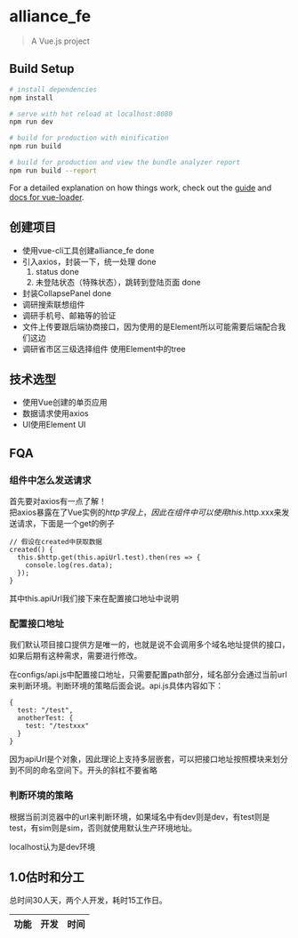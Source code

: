 # alliance_fe

> A Vue.js project

## Build Setup

``` bash
# install dependencies
npm install

# serve with hot reload at localhost:8080
npm run dev

# build for production with minification
npm run build

# build for production and view the bundle analyzer report
npm run build --report
```

For a detailed explanation on how things work, check out the [guide](http://vuejs-templates.github.io/webpack/) and [docs for vue-loader](http://vuejs.github.io/vue-loader).

## 创建项目
- 使用vue-cli工具创建alliance_fe done
- 引入axios，封装一下，统一处理 done
  1. status done
  2. 未登陆状态（特殊状态），跳转到登陆页面 done
- 封装CollapsePanel done
- 调研搜索联想组件
- 调研手机号、邮箱等的验证
- 文件上传要跟后端协商接口，因为使用的是Element所以可能需要后端配合我们这边
- 调研省市区三级选择组件 使用Element中的tree

## 技术选型
- 使用Vue创建的单页应用
- 数据请求使用axios
- UI使用Element UI

## FQA
### 组件中怎么发送请求
首先要对axios有一点了解！  
把axios暴露在了Vue实例的$http字段上，因此在组件中可以使用this.$http.xxx来发送请求，下面是一个get的例子
```
// 假设在created中获取数据
created() {
  this.$http.get(this.apiUrl.test).then(res => {
    console.log(res.data);
  });
}
```
其中this.apiUrl我们接下来在配置接口地址中说明
### 配置接口地址
我们默认项目接口提供方是唯一的，也就是说不会调用多个域名地址提供的接口，如果后期有这种需求，需要进行修改。

在configs/api.js中配置接口地址，只需要配置path部分，域名部分会通过当前url来判断环境。判断环境的策略后面会说。api.js具体内容如下：
```
{
  test: "/test",
  anotherTest: {
    test: "/testxxx"
  }
}
```
因为apiUrl是个对象，因此理论上支持多层嵌套，可以把接口地址按照模块来划分到不同的命名空间下。开头的斜杠不要省略

### 判断环境的策略
根据当前浏览器中的url来判断环境，如果域名中有dev则是dev，有test则是test，有sim则是sim，否则就使用默认生产环境地址。

localhost认为是dev环境

## 1.0估时和分工
总时间30人天，两个人开发，耗时15工作日。


| 功能 | 开发 | 时间 |
|-----|------|-----|
